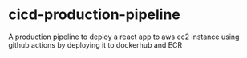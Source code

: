 # cicd-production-pipeline
 A production pipeline to deploy a react app to aws ec2 instance using github actions by deploying it to dockerhub and ECR
